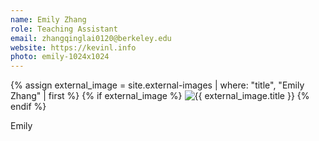 ```yaml
---
name: Emily Zhang
role: Teaching Assistant
email: zhangqinglai0120@berkeley.edu
website: https://kevinl.info
photo: emily-1024x1024
---
```

{% assign external_image = site.external-images | where: "title", "Emily Zhang" | first %}
{% if external_image %}
  <img src="{{ external_image.image_url }}" alt="{{ external_image.title }}">
{% endif %}

Emily
